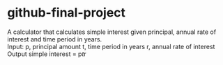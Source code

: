 # github-final-project
A calculator that calculates simple interest given principal, annual rate of interest and time period in years.                                            
Input:
   p, principal amount
   t, time period in years
   r, annual rate of interest                                                       
Output
   simple interest = p*t*r

